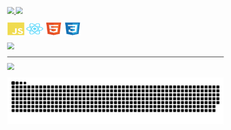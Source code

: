 <div>
  <a href="https://github.com/RenanAbreu">
  <img height="180em" src="https://github-readme-stats.vercel.app/api?username=RenanAbreu&show_icons=true&theme=dark&include_all_commits=true&count_private=true"/>
  <img height="180em" src="https://github-readme-stats.vercel.app/api/top-langs/?username=RenanAbreu&layout=compact&langs_count=16&theme=dark"/><a/>
</div>
<div style="display: inline_block"><br>
  <img align="center" alt="Rafa-Js" height="30" width="40" src="https://raw.githubusercontent.com/devicons/devicon/master/icons/javascript/javascript-plain.svg">
  <img align="center" alt="Rafa-React" height="30" width="40" src="https://raw.githubusercontent.com/devicons/devicon/master/icons/react/react-original.svg">
  <img align="center" alt="Rafa-HTML" height="30" width="40" src="https://raw.githubusercontent.com/devicons/devicon/master/icons/html5/html5-original.svg">
  <img align="center" alt="Rafa-CSS" height="30" width="40" src="https://raw.githubusercontent.com/devicons/devicon/master/icons/css3/css3-original.svg">
  
  
  
</div>

<div> 
 <br>
  <img src="https://github.githubassets.com/images/modules/profile/badge--acv-64.png" target="_blank">
  <hr>
  
  <a href="https://www.linkedin.com/in/renan-lopes-2ba594155" target="_blank"><img src="https://img.shields.io/badge/-LinkedIn-%230077B5?style=for-the-badge&logo=linkedin&logoColor=white" target="_blank"></a> 
  
  
  ![github contribution grid snake animation](https://raw.githubusercontent.com/platane/platane/output/github-contribution-grid-snake.svg)
 
</div>

